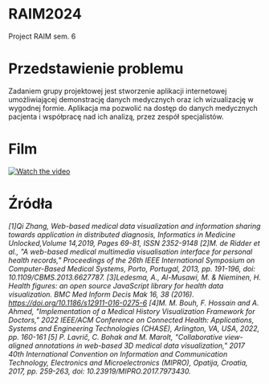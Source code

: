 # RAIM2024
Project RAIM sem. 6
# Przedstawienie problemu
Zadaniem grupy projektowej jest stworzenie aplikacji internetowej umożliwiającej demonstrację danych medycznych oraz ich wizualizację w wygodnej formie. 
Aplikacja ma pozwolić na dostęp do danych medycznych pacjenta i współpracę nad ich analizą, przez zespół specjalistów.
# Film
[![Watch the video](https://img.youtube.com/vi/g_HsupztT78/0.jpg)](https://www.youtube.com/watch?v=g_HsupztT78)

# Źródła
*[1]Qi Zhang, Web-based medical data visualization and information sharing towards application in distributed
diagnosis, Informatics in Medicine Unlocked,Volume 14,2019, Pages 69-81, ISSN 2352-9148
[2]M. de Ridder et al., "A web-based medical multimedia visualisation interface for personal health records,"
Proceedings of the 26th IEEE International Symposium on Computer-Based Medical Systems, Porto, Portugal, 2013,
pp. 191-196, doi: 10.1109/CBMS.2013.6627787.
[3]Ledesma, A., Al-Musawi, M. & Nieminen, H. Health figures: an open source JavaScript library for health data visualization. BMC Med
Inform Decis Mak 16, 38 (2016). https://doi.org/10.1186/s12911-016-0275-6
[4]M. M. Bouh, F. Hossain and A. Ahmed, "Implementation of a Medical History Visualization Framework for Doctors," 2022 IEEE/ACM
Conference on Connected Health: Applications, Systems and Engineering Technologies (CHASE), Arlington, VA, USA, 2022, pp.
160-161
[5] P. Lavrič, C. Bohak and M. Marolt, "Collaborative view-aligned annotations in web-based 3D medical data visualization,"
2017 40th International Convention on Information and Communication Technology, Electronics and Microelectronics
(MIPRO), Opatija, Croatia, 2017, pp. 259-263, doi: 10.23919/MIPRO.2017.7973430.*


